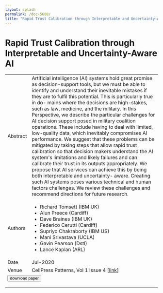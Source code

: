 ```yaml
---
layout: splash
permalink: /doc-5608/
title: "Rapid Trust Calibration through Interpretable and Uncertainty-Aware AI"
---
```


# Rapid Trust Calibration through Interpretable and Uncertainty-Aware AI

<table>
    <tbody>
    <tr>
        <td>Abstract</td>
        <td>Artificial intelligence (AI) systems hold great promise as decision-support tools, but we must be able to identify and understand their inevitable mistakes if they are to fulfil this potential. This is particularly true in do- mains where the decisions are high-stakes, such as law, medicine, and the military. In this Perspective, we describe the particular challenges for AI decision support posed in military coalition operations. These include having to deal with limited, low-quality data, which inevitably compromises AI performance. We suggest that these problems can be mitigated by taking steps that allow rapid trust calibration so that decision makers understand the AI system's limitations and likely failures and can calibrate their trust in its outputs appropriately. We propose that AI services can achieve this by being both interpretable and uncertainty- aware. Creating such AI systems poses various technical and human factors challenges. We review these challenges and recommend directions for future research.</td>
    </tr>
    <tr>
        <td>Authors</td>
        <td>
            <ul>
                <li>Richard Tomsett (IBM UK)</li>
                <li>Alun Preece (Cardiff)</li>
                <li>Dave Braines (IBM UK)</li>
                <li>Federico Cerutti (Cardiff)</li>
                <li>Supriyo Chakraborty (IBM US)</li>
                <li>Mani Srivastava (UCLA)</li>
                <li>Gavin Pearson (Dstl)</li>
                <li>Lance Kaplan (ARL)</li>
            </ul>
        </td>
    </tr>
    <tr>
        <td>Date</td>
        <td>Jul-2020</td>
    </tr>
    <tr>
        <td>Venue</td>
        <td>CellPress Patterns, Vol 1 Issue 4 [<a href="https://www.sciencedirect.com/science/article/pii/S266638992030060X">link</a>]</td>
    </tr>
        <tr>
            <td colspan="2">
                <form method="get" action="https://www.sciencedirect.com/science/article/pii/S266638992030060X">
                    <button type="submit">download paper</button>
                </form>
            </td>
        </tr>
    </tbody>
</table>
